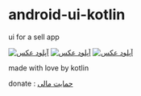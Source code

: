 # android-ui-kotlin
ui for a sell app

<a href="http://uupload.ir/view/w4j3_screenshot_2020-01-31-22-59-50.png" target="_blank"><img src="http://uupload.ir/files/w4j3_screenshot_2020-01-31-22-59-50_thumb.png" border="0" alt="آپلود عکس" /></a>
<a href="http://uupload.ir/view/er8r_screenshot_2020-01-31-23-00-05.png" target="_blank"><img src="http://uupload.ir/files/er8r_screenshot_2020-01-31-23-00-05_thumb.png" border="0" alt="آپلود عکس" /></a>
<a href="http://uupload.ir/view/v6bg_screenshot_2020-01-31-23-00-18.png" target="_blank"><img src="http://uupload.ir/files/v6bg_screenshot_2020-01-31-23-00-18_thumb.png" border="0" alt="آپلود عکس" /></a>

made with love by kotlin

donate : <a href="http://idpay.ir/modos">حمایت مالی</a>
